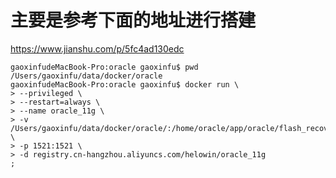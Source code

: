 

# 主要是参考下面的地址进行搭建

https://www.jianshu.com/p/5fc4ad130edc

```bin
gaoxinfudeMacBook-Pro:oracle gaoxinfu$ pwd
/Users/gaoxinfu/data/docker/oracle
gaoxinfudeMacBook-Pro:oracle gaoxinfu$ docker run \
> --privileged \
> --restart=always \
> --name oracle_11g \
> -v /Users/gaoxinfu/data/docker/oracle/:/home/oracle/app/oracle/flash_recovery_area/ \
> -p 1521:1521 \
> -d registry.cn-hangzhou.aliyuncs.com/helowin/oracle_11g
;
```
